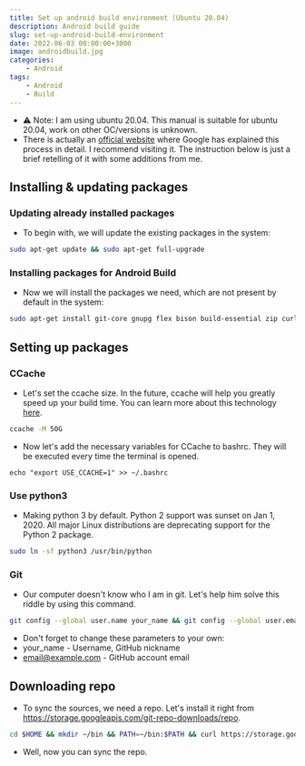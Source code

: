 ```yaml
---
title: Set up android build environment (Ubuntu 20.04)
description: Android build guide
slug: set-up-android-build-environment
date: 2022-06-03 00:00:00+3000
image: androidbuild.jpg
categories:
    - Android
tags:
    - Android
    - Build
---
```


- ⚠️ Note: I am using ubuntu 20.04. This manual is suitable for ubuntu 20.04, work on other OC/versions is unknown.
- There is actually an [official website](https://source.android.com/setup) where Google has explained this process in detail. I recommend visiting it. The instruction below is just a brief retelling of it with some additions from me.

## Installing & updating packages
### Updating already installed packages
- To begin with, we will update the existing packages in the system:
```bash
sudo apt-get update && sudo apt-get full-upgrade
```

### Installing packages for Android Build
- Now we will install the packages we need, which are not present by default in the system:
```bash
sudo apt-get install git-core gnupg flex bison build-essential zip curl zlib1g-dev gcc-multilib g++-multilib libc6-dev-i386 libncurses5 lib32ncurses5-dev x11proto-core-dev libx11-dev lib32z-dev libgl1-mesa-dev libxml2-utils xsltproc unzip fontconfig bc ccache git imagemagick lib32readline-dev lib32z1-dev liblz4-tool pngquant libncurses5-dev libsdl1.2-dev libssl-dev libxml2 lzop pngcrush rsync schedtool squashfs-tools openjdk-8-jdk p7zip-full meld brotli qt5-qmake android-tools-adb android-tools-fastboot python3-networkx python3-pip texinfo maven swapspace m4
```

## Setting up packages
### CCache
- Let's set the ccache size. In the future, ccache will help you greatly speed up your build time. You can learn more about this technology [here](https://en.wikipedia.org/wiki/Cache_(computing)).
```bash
ccache -M 50G
```
- Now let's add the necessary variables for CCache to bashrc. They will be executed every time the terminal is opened.
```
echo "export USE_CCACHE=1" >> ~/.bashrc
```
### Use python3
- Making python 3 by default. Python 2 support was sunset on Jan 1, 2020. All major Linux distributions are deprecating support for the Python 2 package.

```bash
sudo ln -sf python3 /usr/bin/python
```

### Git
- Our computer doesn't know who I am in git. Let's help him solve this riddle by using this command.
```bash
git config --global user.name your_name && git config --global user.email email@example.com
```
- Don't forget to change these parameters to your own:
- your_name - Username, GitHub nickname
- email@example.com - GitHub account email

## Downloading repo
- To sync the sources, we need a repo. Let's install it right from https://storage.googleapis.com/git-repo-downloads/repo.
```bash
cd $HOME && mkdir ~/bin && PATH=~/bin:$PATH && curl https://storage.googleapis.com/git-repo-downloads/repo > ~/bin/repo && chmod a+x ~/bin/repo
```
- Well, now you can sync the repo.
